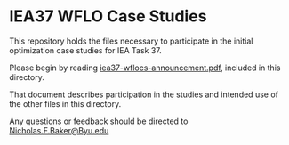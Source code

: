 IEA37 WFLO Case Studies
=======================

This repository holds the files necessary to participate in the initial optimization case studies for IEA Task 37.

Please begin by reading [iea37-wflocs-announcement.pdf](../blob/master/iea37-wflocs-announcement.pdf), included in this directory.

That document describes participation in the studies and intended use of the other files in this directory.

Any questions or feedback should be directed to Nicholas.F.Baker@Byu.edu